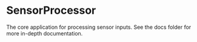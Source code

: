 # SensorProcessor

<p>
The core application for processing sensor inputs. See the docs folder for more in-depth documentation.
</p>
